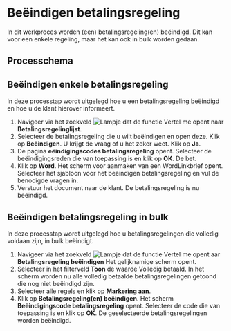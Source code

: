 # Beëindigen betalingsregeling

In dit werkproces worden (een) betalingsregeling(en) beëindigd. Dit kan voor een enkele regeling, maar het kan ook in bulk worden gedaan.

## Processchema

## Beëindigen enkele betalingsregeling
In deze processtap wordt uitgelegd hoe u een betalingsregeling beëindigd en hoe u de klant hierover informeert. 

1. Navigeer via het zoekveld ![Lampje dat de functie Vertel me opent](https://docs.microsoft.com/nl-NL/dynamics365/business-central/media/ui-search/search_small.png "Vertel me wat u wilt doen") naar **Betalingsregelinglijst**. 
2. Selecteer de betalingsregeling die u wilt beëindigen en open deze. Klik op **Beëindigen**. U krijgt de vraag of u het zeker weet. Klik op **Ja**. 
3. De pagina **eëindigingscodes betalingsregeling** opent. Selecteer de beëindigingsreden die van toepassing is en klik op **OK**. De bet. 
4. Klik op **Word**. Het scherm voor aanmaken van een WordLinkbrief opent. Selecteer het sjabloon voor het beëindigen betalingsregeling en vul de benodigde vragen in. 
5. Verstuur het document naar de klant. De betalingsregeling is nu beëindigd.

## Beëindigen betalingsregeling in bulk
In deze processtap wordt uitgelegd hoe u betalingsregelingen die volledig voldaan zijn, in bulk beëindigt. 

1. Navigeer via het zoekveld ![Lampje dat de functie Vertel me opent](https://docs.microsoft.com/nl-NL/dynamics365/business-central/media/ui-search/search_small.png "Vertel me wat u wilt doen") aar **Betalingsregeling beëindigen** Het gelijknamige scherm opent. 
2. Selecteer in het filterveld **Toon** de waarde Volledig betaald. In het scherm worden nu alle volledig betaalde betalingsregelingen getoond die nog niet beëindigd zijn. 
3. Selecteer alle regels en klik op **Markering aan**. 
4. Klik op **Betalingsregeling(en) beëindigen**. Het scherm **Beëindigingscode betalingsregeling** opent. Selecteer de code die van toepassing is en klik op **OK**. De geselecteerde betalingsregelingen worden beëindigd. 
<!--stackedit_data:
eyJoaXN0b3J5IjpbLTgxMDE2OTY1MiwyMDU2NzIzMDQsMTk3OD
E3MzI5MSw4OTk0MjE4MSwtNjIxNTY5MjgzLC0yMDAyMTI0ODkx
LDU2MTg3NTA5M119
-->